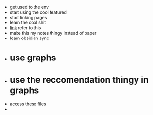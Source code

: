 - get used to the env
- start using the cool featured
- start linking pages
- learn the cool shit
- [link](https://www.youtube.com/watch?v=WqKluXIra70&ab_channel=Dabi) refer to this
- make this my notes thingy instead of paper
- learn obsidian sync
- # use graphs 
- # use the reccomendation thingy in graphs 
- access these files
- 